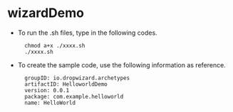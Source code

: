# wizardDemo
* To run the .sh files, type in the following codes.


        chmod a+x ./xxxx.sh
        ./xxxx.sh
* To create the sample code, use the following information as reference.

        groupID: io.dropwizard.archetypes
        artifactID: HelloworldDemo
        version: 0.0.1
        package: com.example.helloworld
        name: HelloWorld
